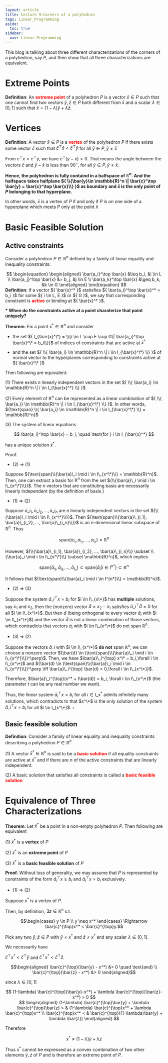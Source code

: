 ```yaml
---
layout: article
title: Lecture 9:Corners of a polyhedron
tags: Linear_Programming
aside:
  toc: true
sidebar:
  nav: Linear_Programming
---
```


This blog is talking about three different characterizations of the corners of a polyhedron, say ${ P }$, and then show that all three characterizations are equivalent.

<!--more--> 

# Extreme Points

<b>Definition</b>: An <b><font color=red>extreme point</font></b> of a polyhedron ${ P }$ is a vector ${ \bar{x} \in P }$ such that one cannot find two vectors ${ \bar{y}, \bar{z} \in P }$ both different from ${ 
\bar{x} }$ and a scalar ${ \lambda \in [0,1] }$ such that ${ \bar{x} = (1-\lambda)\bar{y} + \lambda \bar{z} }$.

# Vertices

<b>Definition</b>: A vector ${ \bar{x} \in P }$ is a <b><font color=red>vertex</font></b> of the polyhedron ${ P }$ if there exists some vector ${ \bar{c} }$ such that ${ \bar{c}^ \top \bar{x} < \bar{c}^\top \bar{y} }$ for all ${ \bar{y} \in P, \bar{y} \neq \bar{x} }$

From ${ \bar{c}^ \top \bar{x} < \bar{c}^\top \bar{y} }$, we have ${ \bar{c}^\top (\bar{y} - \bar{x}) > 0 }$. That means the angle between the vectors ${ \bar{c} }$ and  ${ \bar{y} - \bar{x}  }$ is less than ${ 90 ^\circ }$, for all ${ \bar{y} \in P, \bar{y} \neq \bar{x} }$.

<b>Hence, the polyhedron is fully containd in a halfspace of ${ \mathbb{R}^n }$. And the halfspace takes halfplane ${ \\{\bar{y}\in \mathbb{R}^n \| \bar{c}^\top \bar{y} = \bar{c}^\top \bar{x}\\} }$ as boundary and ${ \bar{x} }$ is the only point of ${ P }$ belonging to that hyperplane.</b>

In other words, ${ \bar{x} }$ is a vertex of ${  P}$ if and only if ${ P }$ is on one side of a hyperplane which meets ${ P }$ only at the point ${ \bar{x} }$

# Basic Feasible Solution

## Active constraints

Consider a polyhedron ${ P \in \mathbb{R}^n }$ defined by a family of linear equality and inequality constraints:

<center>$$
\begin{equation}
\begin{aligned}
\bar{a_i}^\top \bar{x} &\leq b_i, &i \in L \\
\bar{a_j}^\top \bar{x} &= b_j, &j \in E \\
\bar{a_k}^\top \bar{x} &\geq b_k, &k \in G
\end{aligned}
\end{equation}
$$</center>
<b>Definition</b>: If a vector ${ \bar{x}^* }$ statisfies ${ \bar{a_i}^\top \bar{x}^* = b_i }$ for some ${ i \in L, E }$ or ${ G }$, we say that corresponding constraint is <b><font color=red>active</font></b> or binding at ${ \bar{x}^* }$.

<b>* When do the constraints active at a point charaterize that point uniquely?</b>

<b>Theorem</b>: Fix a point ${ \bar{x}^* \in \mathbb{R}^n }$ and consider

* the set ${ I_{\bar{x}^\*} = \\{i \in L \cup E \cup G\| \bar{a_i}^\top \bar{x}^\* = b_i\\}}$ of indices of constraints that are active at ${ \bar{x}^* }$

* and the set ${ \\{ \bar{a_i} \in \mathbb{R}^n \| i \in I_{\bar{x}^\*} \\} }$ of normal vector to the hyperplanes corresponding to constraints active at ${ \bar{x}^\* }$

Then following are equivalent:

(1) There exists ${ n }$ linearly independent vectors in the set ${ \\{ \bar{a_i} \in \mathbb{R}^n \| i \in I_{\bar{x}^*} \\} }$

(2) Every element of ${ \mathbb{R}^n }$ can be represented as a linear combination of ${ \\{ \bar{a_i} \in \mathbb{R}^n \| i \in I_{\bar{x}^\*} \\} }$. In other words, ${\text{span} \\{ \bar{a_i} \in \mathbb{R}^n \| i \in I_{\bar{x}^\*} \\} = \mathbb{R}^n}$

(3) The system of linear equations

$$
\bar{a_i}^\top \bar{x} = b_i, \quad \text{for } i \in I_{\bar{x}^*}
$$

has a unique solution ${  \bar{x}^*}$.

Proof. 

* (2) $\Rightarrow$ (1)

Suppose ${\text{span}\\{\bar{a}\_i \mid i \in I\_{x^\*}\\} = \mathbb{R}^n}$. Then, one can extract a basis for $\mathbb{R}^n$ from the set ${\\{\bar{a}\_i \mid i \in I\_{x^\*}\\}}$. The ${n}$ vectors that are constituting basis are necessarily linearly independent (by the definition of basis.)

* (1) $\Rightarrow$ (2)

Suppose $\bar{a}\_{i_1}, \bar{a}\_{i_2}, ..., \bar{a}\_{i_n}$ are ${n}$ linearly independent vectors in the set ${\\{\bar{a}\_i \mid i \in I\_{x^\*}\\}}$. Then ${\text{span}\\{\bar{a}\_{i_1}, \bar{a}\_{i_2}, ..., \bar{a}\_{i_n}\\}}$ is an $n$-dimensional linear subspace of $\mathbb{R}^n$. Thus

$$
\text{span}\{\bar{a}_{i_1}, \bar{a}_{i_2}, ..., \bar{a}_{i_n}\} = \mathbb{R}^n
$$

However, ${\\{\bar{a}\_{i_1}, \bar{a}\_{i_2}, ..., \bar{a}\_{i_n}\\} \subset \\{\bar{a}_i \mid i \in I\_{x^\*}\\} \subset \mathbb{R}^n}$, which implies

$$
\text{span}\{\bar{a}_{i_1}, \bar{a}_{i_2}, ..., \bar{a}_{i_n}\} \subset \text{span}\{\bar{a}_i | i \in I^{n*}\} \subset \mathbb{R}^n
$$

It follows that ${\text{span}\\{\bar{a}_i \mid i \in I^{n*}\\} = \mathbb{R}^n}$.

* (2) $\Rightarrow$ (3)

Suppose the system $\bar{a}\_i^{\top} x = b_i$ for $i \in I\_{x\*}$ has **multiple** solutions, say $x_1$ and $x_2$, 
then the (nonzero) vector $\bar{d} = x_2 - x_1$ satisfies $\bar{a}\_i^{\top} \bar{d} = 0$ for all $i \in I\_{x^\*}$. But then $\bar{d}$ (being orthogonal to every vector $\bar{a}_i$ with $i \in I\_{x^\*}$) and the vector $\bar{d}$ is not a linear combination of those vectors, which contradicts that vectors $\bar{a}_i$ with $i \in I\_{x^\*}$ do not span $\mathbb{R}^n$.

* (3) $\Rightarrow$ (2) 

Suppose the vectors $\bar{a}\_i$ with $i \in I\_{x^\*}$ **do not** span $\mathbb{R}^n$,  we can choose a nonzero vector ${\bar{d} \in (\text{span}\\{\bar{a}\_i \mid i \in I\_{x^\*}\\})^\perp}$. Then, we have $\bar{a}\_i^{\top} x^\* = b_i,\forall i \in I\_{x^\*}$ and ${\bar{d} \in (\text{span}\\{\bar{a}\_i \mid i \in I\_{x^\*}\\})^\perp \iff \bar{a}\_i^{\top} \bar{d} = 0,\forall i \in I\_{x^\*}}$.

Therefore, $\bar{a}\_i^{\top}(x^* + t\bar{d}) = b_i, \forall i \in I\_{x^\*}$ (the parameter $t$ can be any real number we want).

Thus, the linear system $\bar{a}_i^{\top} x = b_i$ for all $i \in I\_{x^*}$ admits infinitely many solutions, which contradicts to that $x^\*$ is the only solution of the system $\bar{a}\_i^{\top} x = b_i$ for all $i \in I_{x^\*}$. $\square$

## Basic feasible solution

<b>Definition</b>: Consider a family of linear equality and inequality constraints describing a polyhedron ${ P\in \mathbb{R}^n }$

(1) A vector ${ \bar{x}^* \in \mathbb{R}^n }$ is said to be a <b><font color=red>basic solution</font></b> if all equality constraints  are active at ${ \bar{x}^* }$ and if there are ${ n }$ of the active constraints that are linearly independent.

(2) A basic solution that satisfies all constraints is called a <b><font color=red>basic feasible solution</font></b>

# Equivalence of Three Characterizations

<b>Theorem</b>: Let ${ \bar{x}^* }$ be a point in a non-empty polyhedron ${ P }$. Then following are equivalent

(1) ${ \bar{x}^* }$ is a <b>vertex</b> of ${ P }$

(2) ${ \bar{x}^* }$ is an <b>extreme point</b> of ${ P }$

(3) ${ \bar{x}^* }$ is a <b>basic feasible solution</b> of ${ P }$

**Proof.** Without loss of generality, we may assume that $P$ is represented by constraints of the form $\bar{a}_i^{\top} x \geq b_i$ and $\bar{a}_i^{\top} x = b_i$ exclusively.

* (1) $\Rightarrow$ (2)

Suppose $x^*$ is a vertex of $P$.

Then, by definition, $\exists z \in \mathbb{R}^n$ s.t. 

<center>$$\begin{cases}
y \in P \\
y \neq x^*
\end{cases} \Rightarrow \bar{c}^{\top}x^* < \bar{c}^{\top}y.$$
</center>

Pick any two $\bar{y}, \bar{z} \in P$ with $\bar{y} \neq x^*$ and $\bar{z} \neq x^*$
and any scalar $\lambda \in [0,1]$.

We necessarily have

$\bar{c}^{\top}x^* < \bar{c}^{\top}\bar{y}$ and $\bar{c}^{\top}x^* < \bar{c}^{\top}\bar{z}$.

<center>$$\begin{aligned}
\bar{c}^{\top}(\bar{y} - x^*) &> 0 \quad \text{and} \\
\bar{c}^{\top}(\bar{z} - x^*) &> 0
\end{aligned}$$</center>

since $\lambda \in [0,1]$

<center>$$
(1-\lambda) \bar{c}^{\top}(\bar{y}-x^*) + \lambda \bar{c}^{\top}(\bar{z}-x^*) > 0
$$</center>

<center>$$
\begin{aligned}
(1-\lambda) \bar{c}^{\top}\bar{y} + \lambda \bar{c}^{\top}\bar{z} > & (1-\lambda) \bar{c}^{\top}x^* + \lambda \bar{c}^{\top}x^* \\
\bar{c}^{\top}x^* < & \bar{c}^{\top}((1-\lambda)\bar{y} + \lambda \bar{z})
\end{aligned}
$$</center>

Therefore

$$ x^* \neq (1-\lambda)\bar{y} + \lambda \bar{z} $$

Thus $x^*$ cannot be expressed as a convex combination of two other elements $\bar{y}, \bar{z}$ of $P$ and is therefore an extreme point of $P$.